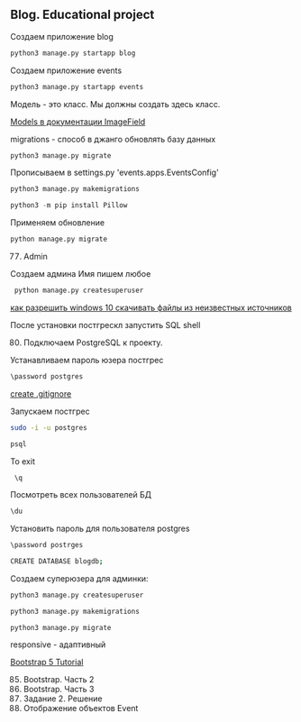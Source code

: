 ## Blog. Educational project

Cоздаем приложение blog

```python
python3 manage.py startapp blog
``` 

Cоздаем приложение events
```python 
python3 manage.py startapp events
``` 

Модель - это класс. Мы должны создать здесь класс.


[Models в документации ImageField](https://docs.djangoproject.com/en/4.1/ref/models/fields/)

migrations - способ в джанго обновлять базу данных

```python 
python3 manage.py migrate
```

Прописываем в settings.py 'events.apps.EventsConfig'

```python 
python3 manage.py makemigrations
```

```python 
python3 -m pip install Pillow
```

Применяем обновление
```python 
python manage.py migrate 
```

77. Admin


Cоздаем админа
Имя пишем любое

```python
 python manage.py createsuperuser
 ``` 

  
 [как разрешить windows 10 скачивать файлы из неизвестных источников](https://www.youtube.com/watch?v=8mdWNF7jkDA)

 После установки постгрескл запустить SQL shell

 80. Подключаем PostgreSQL к проекту.

 Устанавливаем пароль юзера постгрес

 ```bash
 \password postgres
 ``` 

 [create .gitignore](https://www.toptal.com/developers/gitignore/)


Запускаем постгрес 

```bash
sudo -i -u postgres
```

```bash
psql
```

To exit

```bash
 \q
 ```

Посмотреть всех пользователей БД
```bash
\du 
```

Установить пароль для пользователя postgres
```bash
\password postrges 
```

```bash
CREATE DATABASE blogdb;
```
Создаем суперюзера для админки:
```bash
python3 manage.py createsuperuser
``` 

```python 
python3 manage.py makemigrations
```

```pytho
python3 manage.py migrate
```

responsive - адаптивный

[Bootstrap 5 Tutorial](https://www.w3schools.com/bootstrap5/index.php)

85. Bootstrap. Часть 2
86. Bootstrap. Часть 3
88. Задание 2. Решение
89. Отображение объектов Event





